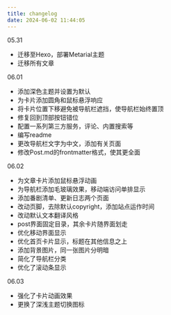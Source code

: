 ```yaml
---
title: changelog
date: 2024-06-02 11:44:05
---
```


05.31 
- 迁移至Hexo，部署Metarial主题
- 迁移所有文章

06.01
- 添加深色主题并设置为默认
- 为卡片添加圆角和鼠标悬浮响应
- 将卡片位置下移避免被导航栏遮挡，使导航栏始终置顶
- 修复回到顶部按钮错位
- 配置一系列第三方服务，评论、内置搜索等
- 编写readme
- 更改导航栏文字为中文，添加有关页面
- 修改Post.md的frontmatter格式，使其更全面

06.02
- 为文章卡片添加鼠标悬浮动画
- 为导航栏添加毛玻璃效果，移动端访问单排显示
- 添加番剧清单、更新日志两个页面
- 改动页脚，去除默认copyright，添加站点运作时间
- 改动默认文本翻译风格
- post界面固定目录，其余卡片随界面划走
- 优化移动界面显示
- 优化首页卡片显示，标题在其他信息之上
- 添加背景图片，同一张图片分明暗
- 简化了导航栏分类
- 优化了滚动条显示

06.03
- 强化了卡片动画效果
- 更换了深浅主题切换图标